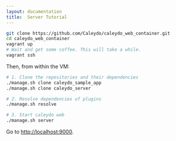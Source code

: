 ```yaml
---
layout: documentation
title:  Server Tutorial
---
```


```bash
git clone https://github.com/Caleydo/caleydo_web_container.git
cd caleydo_web_container
vagrant up
# Wait and get some coffee. This will take a while.
vagrant ssh
```

Then, from within the VM:

```bash
# 1. Clone the repositories and their dependencies
./manage.sh clone caleydo_sample_app
./manage.sh clone caleydo_server

# 2. Resolve dependencies of plugins
./manage.sh resolve

# 3. Start caleydo web
./manage.sh server
```

Go to [http://localhost:9000](http://localhost:9000).
